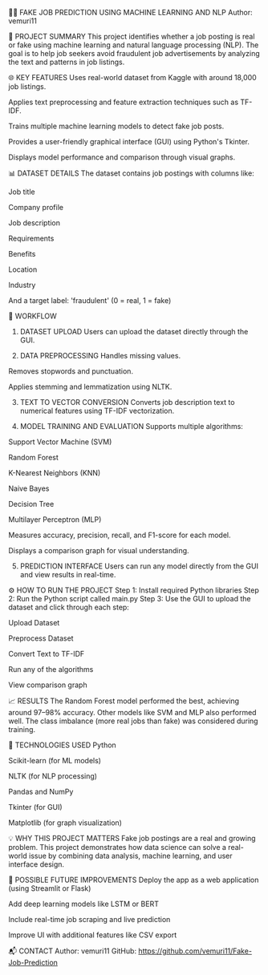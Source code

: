 🕵️‍♂️ FAKE JOB PREDICTION USING MACHINE LEARNING AND NLP
Author: vemuri11

📌 PROJECT SUMMARY
This project identifies whether a job posting is real or fake using machine learning and natural language processing (NLP). The goal is to help job seekers avoid fraudulent job advertisements by analyzing the text and patterns in job listings.

🌐 KEY FEATURES
Uses real-world dataset from Kaggle with around 18,000 job listings.

Applies text preprocessing and feature extraction techniques such as TF-IDF.

Trains multiple machine learning models to detect fake job posts.

Provides a user-friendly graphical interface (GUI) using Python's Tkinter.

Displays model performance and comparison through visual graphs.

📊 DATASET DETAILS
The dataset contains job postings with columns like:

Job title

Company profile

Job description

Requirements

Benefits

Location

Industry

And a target label: 'fraudulent' (0 = real, 1 = fake)

🔄 WORKFLOW
1. DATASET UPLOAD
Users can upload the dataset directly through the GUI.

2. DATA PREPROCESSING
Handles missing values.

Removes stopwords and punctuation.

Applies stemming and lemmatization using NLTK.

3. TEXT TO VECTOR CONVERSION
Converts job description text to numerical features using TF-IDF vectorization.

4. MODEL TRAINING AND EVALUATION
Supports multiple algorithms:

Support Vector Machine (SVM)

Random Forest

K-Nearest Neighbors (KNN)

Naive Bayes

Decision Tree

Multilayer Perceptron (MLP)

Measures accuracy, precision, recall, and F1-score for each model.

Displays a comparison graph for visual understanding.

5. PREDICTION INTERFACE
Users can run any model directly from the GUI and view results in real-time.

⚙️ HOW TO RUN THE PROJECT
Step 1: Install required Python libraries
Step 2: Run the Python script called main.py
Step 3: Use the GUI to upload the dataset and click through each step:

Upload Dataset

Preprocess Dataset

Convert Text to TF-IDF

Run any of the algorithms

View comparison graph

📈 RESULTS
The Random Forest model performed the best, achieving around 97–98% accuracy. Other models like SVM and MLP also performed well. The class imbalance (more real jobs than fake) was considered during training.

🧰 TECHNOLOGIES USED
Python

Scikit-learn (for ML models)

NLTK (for NLP processing)

Pandas and NumPy

Tkinter (for GUI)

Matplotlib (for graph visualization)

💡 WHY THIS PROJECT MATTERS
Fake job postings are a real and growing problem. This project demonstrates how data science can solve a real-world issue by combining data analysis, machine learning, and user interface design.

🔮 POSSIBLE FUTURE IMPROVEMENTS
Deploy the app as a web application (using Streamlit or Flask)

Add deep learning models like LSTM or BERT

Include real-time job scraping and live prediction

Improve UI with additional features like CSV export

📬 CONTACT
Author: vemuri11
GitHub: https://github.com/vemuri11/Fake-Job-Prediction
